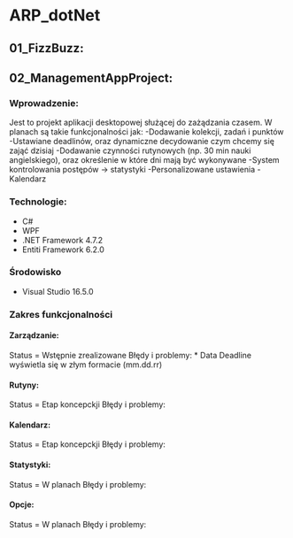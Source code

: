 # ARP_dotNet
## 01_FizzBuzz:

## 02_ManagementAppProject:
### Wprowadzenie:

Jest to projekt aplikacji desktopowej służącej do zażądzania czasem. W planach są takie
funkcjonalności jak:
  -Dodawanie kolekcji, zadań i punktów
  -Ustawiane deadlinów, oraz dynamiczne decydowanie czym chcemy się zająć dzisiaj
  -Dodawanie czynności rutynowych (np. 30 min nauki angielskiego), oraz określenie w które
   dni mają być wykonywane
  -System kontrolowania postępów -> statystyki
  -Personalizowane ustawienia
  -Kalendarz

### Technologie:

- C#
- WPF
- .NET Framework 4.7.2
- Entiti Framework 6.2.0

### Środowisko

- Visual Studio 16.5.0 

### Zakres funkcjonalności
#### Zarządzanie:
  Status = Wstępnie zrealizowane
  Błędy i problemy:
    * Data Deadline wyświetla się w złym formacie (mm.dd.rr)
#### Rutyny:
  Status = Etap koncepckji
  Błędy i problemy:
#### Kalendarz:
  Status = Etap koncepckji
  Błędy i problemy:
#### Statystyki:
  Status = W planach
  Błędy i problemy:
#### Opcje:
  Status = W planach
  Błędy i problemy:
